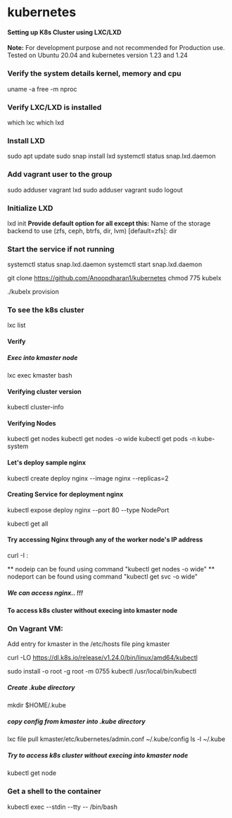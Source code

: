 # kubernetes

#### Setting up K8s Cluster using LXC/LXD 
**Note:** For development purpose and not recommended for Production use. Tested on Ubuntu 20.04 and kubernetes version 1.23 and 1.24

### Verify the system details kernel, memory and cpu 
uname -a
free -m
nproc

### Verify LXC/LXD is installed
which lxc
which lxd

### Install LXD
sudo apt update
sudo snap install lxd
systemctl status snap.lxd.daemon

### Add vagrant user to the group
sudo adduser vagrant lxd
sudo adduser vagrant sudo
logout

### Initialize LXD
lxd init
**Provide default option for all except this:**
Name of the storage backend to use (zfs, ceph, btrfs, dir, lvm) [default=zfs]: dir

### Start the service if not running
systemctl status snap.lxd.daemon
systemctl start snap.lxd.daemon

git clone  https://github.com/Anoopdharan1/kubernetes
chmod 775 kubelx

./kubelx provision

### To see the k8s cluster
lxc list

#### Verify
##### Exec into kmaster node

lxc exec kmaster bash

#### Verifying cluster version
kubectl cluster-info

#### Verifying Nodes
kubectl get nodes
kubectl get nodes -o wide
kubectl get pods -n kube-system

#### Let's deploy sample nginx 
kubectl create deploy nginx --image nginx --replicas=2

#### Creating Service for deployment nginx
kubectl expose deploy nginx --port 80 --type NodePort

kubectl get all

#### Try accessing Nginx through any of the worker node's IP address

curl -I <nodeip>:<nodeport>

** nodeip can be found using command "kubectl get nodes -o wide"
** nodeport can be found using command "kubectl get svc -o wide"

##### We can access nginx.. !!!

#### To access k8s cluster without execing into kmaster node
### On Vagrant VM:
Add entry for kmaster in the /etc/hosts file
ping kmaster

curl -LO https://dl.k8s.io/release/v1.24.0/bin/linux/amd64/kubectl

sudo install -o root -g root -m 0755 kubectl /usr/local/bin/kubectl

##### Create .kube directory
mkdir $HOME/.kube

##### copy config from kmaster into .kube directory
lxc file pull kmaster/etc/kubernetes/admin.conf  ~/.kube/config
ls -l ~/.kube

##### Try to access k8s cluster without execing into kmaster node
kubectl get node

### Get a shell to the container
kubectl exec --stdin --tty <podname> -- /bin/bash


